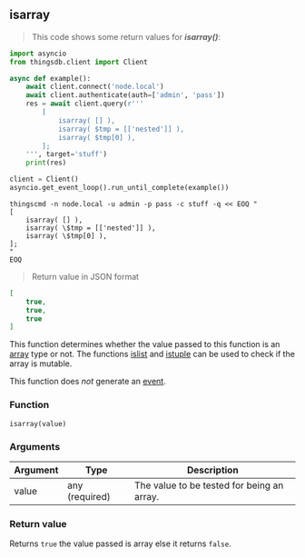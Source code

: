 ## isarray

> This code shows some return values for ***isarray()***:

```python
import asyncio
from thingsdb.client import Client

async def example():
    await client.connect('node.local')
    await client.authenticate(auth=['admin', 'pass'])
    res = await client.query(r'''
        [
            isarray( [] ),
            isarray( $tmp = [['nested']] ),
            isarray( $tmp[0] ),
        ];
    ''', target='stuff')
    print(res)

client = Client()
asyncio.get_event_loop().run_until_complete(example())
```

```shell
thingscmd -n node.local -u admin -p pass -c stuff -q << EOQ "
[
    isarray( [] ),
    isarray( \$tmp = [['nested']] ),
    isarray( \$tmp[0] ),
];
"
EOQ
```

> Return value in JSON format

```json
[
    true,
    true,
    true
]
```

This function determines whether the value passed to this function
is an [array](#array-type) type or not. The functions [islist](#islist) and
[istuple](#istuple) can be used to check if the array is mutable.

This function does *not* generate an [event](#events).

### Function
`isarray(value)`

### Arguments
Argument | Type | Description
-------- | ---- | -----------
value | any (required) | The value to be tested for being an array.

### Return value
Returns `true` the value passed is array else it returns `false`.
